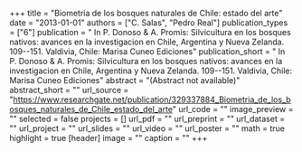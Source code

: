 +++
title = "Biometria de los bosques naturales de  Chile: estado del arte"
date = "2013-01-01"
authors = ["C. Salas", "Pedro Real"]
publication_types = ["6"]
publication = " In P. Donoso & A. Promis: Silvicultura en los bosques nativos: avances en  la investigacion en Chile, Argentina y Nueva Zelanda.  109--151. Valdivia, Chile: Marisa Cuneo Ediciones"
publication_short = " In P. Donoso & A. Promis: Silvicultura en los bosques nativos: avances en  la investigacion en Chile, Argentina y Nueva Zelanda.  109--151. Valdivia, Chile: Marisa Cuneo Ediciones"
abstract = "(Abstract not available)"
abstract_short = ""
url_source = "https://www.researchgate.net/publication/329337884_Biometria_de_los_bosques_naturales_de_Chile_estado_del_arte"
url_code = ""
image_preview = ""
selected = false
projects = []
url_pdf = ""
url_preprint = ""
url_dataset = ""
url_project = ""
url_slides = ""
url_video = ""
url_poster = ""
math = true
highlight = true
[header]
image = ""
caption = ""
+++
